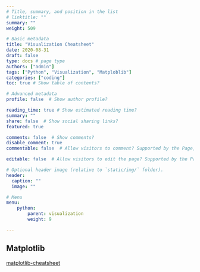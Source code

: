 ```yaml
---
# Title, summary, and position in the list
# linktitle: ""
summary: ""
weight: 509

# Basic metadata
title: "Visualization Cheatsheet"
date: 2020-08-31
draft: false
type: docs # page type
authors: ["admin"]
tags: ["Python", "Visualization", "Matploblib"]
categories: ["coding"]
toc: true # Show table of contents?

# Advanced metadata
profile: false  # Show author profile?

reading_time: true # Show estimated reading time?
summary: ""
share: false  # Show social sharing links?
featured: true

comments: false  # Show comments?
disable_comment: true
commentable: false  # Allow visitors to comment? Supported by the Page, Post, and Docs content types.

editable: false  # Allow visitors to edit the page? Supported by the Page, Post, and Docs content types.

# Optional header image (relative to `static/img/` folder).
header:
  caption: ""
  image: ""

# Menu
menu: 
    python:
        parent: visualization
        weight: 9

---
```




## Matplotlib

[matplotlib-cheatsheet](https://github.com/rougier/matplotlib-cheatsheet)

